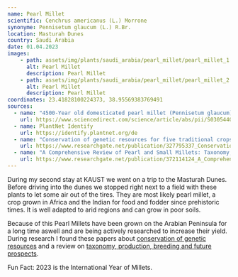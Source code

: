 ```yaml
---
name: Pearl Millet
scientific: Cenchrus americanus (L.) Morrone
synonyme: Pennisetum glaucum (L.) R.Br.
location: Masturah Dunes
country: Saudi Arabia
date: 01.04.2023
images:
    - path: assets/img/plants/saudi_arabia/pearl_millet/pearl_millet_1.jpg
      alt: Pearl Millet
      description: Pearl Millet
    - path: assets/img/plants/saudi_arabia/pearl_millet/pearl_millet_2.jpg
      alt: Pearl Millet
      description: Pearl Millet
coordinates: 23.41828100224373, 38.95569383769491
sources:
  - name: "4500-Year old domesticated pearl millet (Pennisetum glaucum) from the Tilemsi Valley, Mali: new insights into an alternative cereal domestication pathway"
    url: https://www.sciencedirect.com/science/article/abs/pii/S0305440310003171?via%3Dihub
  - name: PlantNet Identify
    url: https://identify.plantnet.org/de
  - name: "Conservation of genetic resources for five traditional crops from Jazan (SW Saudi Arabia) at the KACST Gene-Bank"
    url: https://www.researchgate.net/publication/327795337_Conservation_of_genetic_resources_for_five_traditional_crops_from_Jazan_SW_Saudi_Arabia_at_the_KACST_Gene-Bank
  - name: "A Comprehensive Review of Pearl and Small Millets: Taxonomy, Production, Breeding and Future Prospects in Saudi Arabia"
    url: https://www.researchgate.net/publication/372114124_A_Comprehensive_Review_of_Pearl_and_Small_Millets_Taxonomy_Production_Breeding_and_Future_Prospects_in_Saudi_Arabia
---
```


During my second stay at KAUST we went on a trip to the Masturah Dunes. Before driving into the dunes we stopped right next to a field with these plants to let some air out of the tires. They are most likely pearl millet, a crop grown in Africa and the Indian for food and fodder since prehistoric times. It is well adapted to arid regions and can grow in poor soils.

Because of this Pearl Millets have been grown on the Arabian Peninsula for a long time aswell and are being actively researched to increase their yield. During research I found these papers about <a class="plink" href="https://www.researchgate.net/publication/327795337_Conservation_of_genetic_resources_for_five_traditional_crops_from_Jazan_SW_Saudi_Arabia_at_the_KACST_Gene-Bank"> conservation of genetic resources</a> and a review on <a class="plink" href="https://www.researchgate.net/publication/372114124_A_Comprehensive_Review_of_Pearl_and_Small_Millets_Taxonomy_Production_Breeding_and_Future_Prospects_in_Saudi_Arabia">taxonomy, production, breeding and future prospects</a>.

Fun Fact: 2023 is the International Year of Millets.